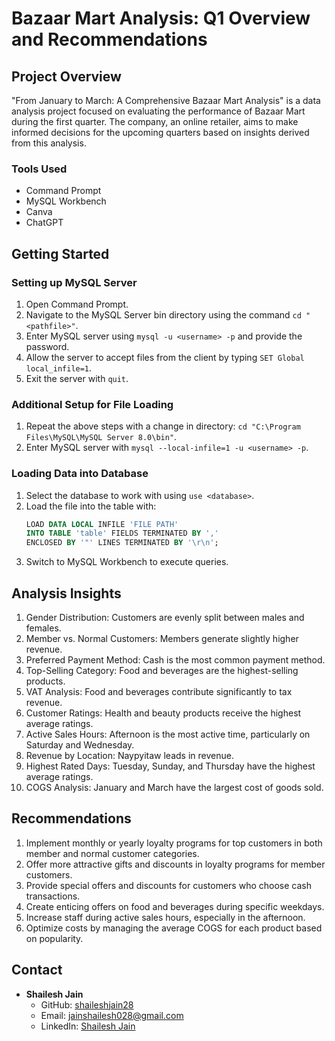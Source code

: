 # Bazaar Mart Analysis: Q1 Overview and Recommendations

## Project Overview

"From January to March: A Comprehensive Bazaar Mart Analysis" is a data analysis project focused on evaluating the performance of Bazaar Mart during the first quarter. The company, an online retailer, aims to make informed decisions for the upcoming quarters based on insights derived from this analysis.

### Tools Used
- Command Prompt
- MySQL Workbench
- Canva
- ChatGPT

## Getting Started

### Setting up MySQL Server
1. Open Command Prompt.
2. Navigate to the MySQL Server bin directory using the command `cd "<pathfile>"`.
3. Enter MySQL server using `mysql -u <username> -p` and provide the password.
4. Allow the server to accept files from the client by typing `SET Global local_infile=1`.
5. Exit the server with `quit`.

### Additional Setup for File Loading
1. Repeat the above steps with a change in directory: `cd "C:\Program Files\MySQL\MySQL Server 8.0\bin"`.
2. Enter MySQL server with `mysql --local-infile=1 -u <username> -p`.

### Loading Data into Database
1. Select the database to work with using `use <database>`.
2. Load the file into the table with:
    ```sql
    LOAD DATA LOCAL INFILE 'FILE PATH'
    INTO TABLE 'table' FIELDS TERMINATED BY ',' 
    ENCLOSED BY '"' LINES TERMINATED BY '\r\n';
    ```
3. Switch to MySQL Workbench to execute queries.

## Analysis Insights

1. Gender Distribution: Customers are evenly split between males and females.
2. Member vs. Normal Customers: Members generate slightly higher revenue.
3. Preferred Payment Method: Cash is the most common payment method.
4. Top-Selling Category: Food and beverages are the highest-selling products.
5. VAT Analysis: Food and beverages contribute significantly to tax revenue.
6. Customer Ratings: Health and beauty products receive the highest average ratings.
7. Active Sales Hours: Afternoon is the most active time, particularly on Saturday and Wednesday.
8. Revenue by Location: Naypyitaw leads in revenue.
9. Highest Rated Days: Tuesday, Sunday, and Thursday have the highest average ratings.
10. COGS Analysis: January and March have the largest cost of goods sold.

## Recommendations

1. Implement monthly or yearly loyalty programs for top customers in both member and normal customer categories.
2. Offer more attractive gifts and discounts in loyalty programs for member customers.
3. Provide special offers and discounts for customers who choose cash transactions.
4. Create enticing offers on food and beverages during specific weekdays.
5. Increase staff during active sales hours, especially in the afternoon.
6. Optimize costs by managing the average COGS for each product based on popularity.

## Contact

- **Shailesh Jain**
  - GitHub: [shaileshjain28](https://github.com/shaileshjain28)
  - Email: [jainshailesh028@gmail.com](mailto:jainshailesh028@gmail.com)
  - LinkedIn: [Shailesh Jain](https://www.linkedin.com/in/shailesh-jain-1297251ab/)

